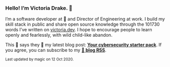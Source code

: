 ### Hello! I’m Victoria Drake. 👋

I’m a software developer at 💜 and Director of Engineering at work. I build my skill stack in public and share open source knowledge through the 101730 words I’ve written on [victoria.dev](https://victoria.dev). I hope to encourage people to learn openly and fearlessly, with wild child-like abandon.

This 🦡 says they 👏 my latest blog post: **[Your cybersecurity starter pack](https://victoria.dev/blog/your-cybersecurity-starter-pack/)**. If you agree, you can subscribe to my [📡 **blog RSS**](https://victoria.dev/index.xml).

<sub>Last updated by magic on 12 Oct 2020.</sub>
